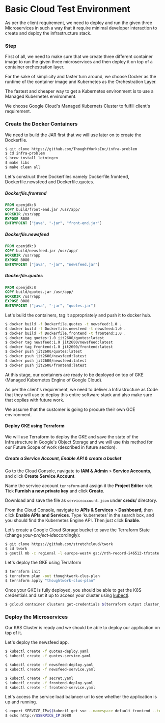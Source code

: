 # Basic Cloud Test Environment

As per the client requirement, we need to deploy and run the given three Microservices in such a way that it require minimal developer interaction to create and deploy the infrastructure stack.



### Step

First of all, we need to make sure that we create three different container image to run the given three microservices and then deploy it on top of a container orchestration layer.

For the sake of simplicity and faster turn around, we choose Docker as the runtime of the container image and Kubernetes as the Orchestration Layer.

The fastest and cheaper way to get a Kubernetes environment is to use a Managed Kubernetes environment. 

We choose Google Cloud's Managed Kubernets Cluster to fulfill client's requirement. 



### Create the Docker Containers



We need to build the JAR first that we will use later on to create the Dockerfile.

```bash
$ git clone https://github.com/ThoughtWorksInc/infra-problem
$ cd infra-problem
$ brew install leiningen
$ make libs
$ make clean all
```



Let's construct three Dockerfiles namely Dockerfile.frontend, Dockerfile.newsfeed and Dockerfile.quotes.



##### Dockerfile.frontend

```dockerfile
FROM openjdk:8
COPY build/front-end.jar /usr/app/
WORKDIR /usr/app
EXPOSE 8080
ENTRYPOINT ["java", "-jar", "front-end.jar"]
```



##### Dockerfile.newsfeed

```dockerfile
FROM openjdk:8
COPY build/newsfeed.jar /usr/app/
WORKDIR /usr/app
EXPOSE 8080
ENTRYPOINT ["java", "-jar", "newsfeed.jar"]
```



##### Dockerfile.quotes

```dockerfile
FROM openjdk:8
COPY build/quotes.jar /usr/app/
WORKDIR /usr/app
EXPOSE 8080
ENTRYPOINT ["java", "-jar", "quotes.jar"]
```



Let's build the containers, tag it appropriately and push it to docker hub.

```bash
$ docker build -f Dockerfile.quotes -t newsfeed:1.0 .
$ docker build -f Dockerfile.newsfeed -t newsfeed:1.0 .
$ docker build -f Dockerfile.frontend -t frontend:1.0 .
$ docker tag quotes:1.0 jit2600/quotes:latest
$ docker tag newsfeed:1.0 jit2600/newsfeed:latest
$ docker tag frontend:1.0 jit2600/frontend:latest
$ docker push jit2600/quotes:latest
$ docker psuh jit2600/newsfeed:latest
$ docker push jit2600/newsfeed:latest
$ docker push jit2600/frontend:latest

```



At this stage, our containers are ready to be deployed on top of GKE (Managed Kubernetes Engine of Google Cloud). 

As per the client's requirement, we need to deliver a Infrastructure as Code that they will use to deploy this entire software stack and also make sure that coplies with future work.

We assume that the customer is going to procure their own GCE environment.



#### Deploy GKE using Terraform

We will use Terraform to deploy the GKE and save the state of the Infrastructure in Google's Object Storage and we will use this method for our Future Scope of work (described in future section).



##### Create a Service Account, Enable API & create a bucket

Go to the Cloud Console, navigate to **IAM & Admin** > **Service Accounts**, and click **Create Service Account**.

Name the service account `terraform` and assign it the **Project Editor** role. Tick **Furnish a new private key** and click **Create**.

Download and save the file as `serviceaccount.json` under **creds/** directory.

From the Cloud Console, navigate to **APIs & Services** > **Dashboard**, then click **Enable APIs and Services**. Type ‘kubernetes’ in the search box, and you should find the Kubernetes Engine API. Then just click **Enable**.



Let’s create a Google Cloud Storage bucket to save the Terraform State (change *your-project-id*accordingly):

```bash
$ git clone https://github.com/stretchcloud/twork
$ cd twork
$ gsutil mb -c regional -l europe-west4 gs://nth-record-246512-tfstate
```



Let's deploy the GKE using Terraform

```bash
$ terraform init
$ terraform plan -out thoughtwork-clus-plan
$ terraform apply "thoughtwork-clus-plan"
```



Once your GKE is fully deployed, you should be able to get the K8S credentials and set it up to access your cluster using [kubectl](https://kubernetes.io/docs/tasks/tools/install-kubectl/). 

```bash
$ gcloud container clusters get-credentials $(terraform output cluster_name) --zone=$(terraform output primary_zone)
```



### Deploy the Microservices

Our K8S Cluster is ready and we should be able to deploy our application on top of it.

Let's deploy the newsfeed app.

```bash
$ kubectl create -f quotes-deploy.yaml
$ kubectl create -f quotes-service.yaml 

$ kubectl create -f newsfeed-deploy.yaml
$ kubectl create -f newsfeed-service.yaml

$ kubectl create -f secret.yaml
$ kubectl create -f frontend-deploy.yaml
$ kubectl create -f frontend-service.yaml 
```



Let's access the service load balancer url to see whether the application is up and running.

```bash
$ export SERVICE_IP=$(kubectl get svc --namespace default frontend --template "{{ range (index .status.loadBalancer.ingress 0) }}{{ . }}{{ end }}")
$ echo http://$SERVICE_IP:8080
```